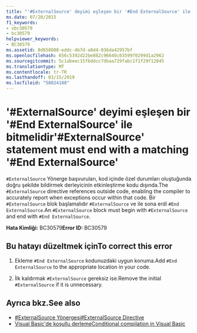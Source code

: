 ```yaml
---
title: "'#ExternalSource' deyimi eşleşen bir '#End ExternalSource' ile bitmelidir"
ms.date: 07/20/2015
f1_keywords:
- vbc30579
- bc30579
helpviewer_keywords:
- BC30579
ms.assetid: 8d658008-eddc-4b7d-a8d4-036da42957bf
ms.openlocfilehash: 656c5392d22be882c96640c03599f0299d1a2962
ms.sourcegitcommit: 5c1abeec15fbddcc7dbaa729fabc1f1f29f12045
ms.translationtype: MT
ms.contentlocale: tr-TR
ms.lasthandoff: 03/15/2019
ms.locfileid: "58024180"
---
```

# <a name="externalsource-statement-must-end-with-a-matching-end-externalsource"></a><span data-ttu-id="93af9-102">'#ExternalSource' deyimi eşleşen bir '#End ExternalSource' ile bitmelidir</span><span class="sxs-lookup"><span data-stu-id="93af9-102">'#ExternalSource' statement must end with a matching '#End ExternalSource'</span></span>
<span data-ttu-id="93af9-103">`#ExternalSource` Yönerge başvuruları, kod içinde özel durumları oluştuğunda doğru şekilde bildirmek derleyicinin etkinleştirme kodu dışında.</span><span class="sxs-lookup"><span data-stu-id="93af9-103">The `#ExternalSource` directive references outside code, enabling the compiler to accurately report when exceptions occur within that code.</span></span> <span data-ttu-id="93af9-104">Bir `#ExternalSource` blok başlamalıdır `#ExternalSource` ve ile sona erdi `#End ExternalSource`.</span><span class="sxs-lookup"><span data-stu-id="93af9-104">An `#ExternalSource` block must begin with `#ExternalSource` and end with `#End ExternalSource`.</span></span>  
  
 <span data-ttu-id="93af9-105">**Hata Kimliği:** BC30579</span><span class="sxs-lookup"><span data-stu-id="93af9-105">**Error ID:** BC30579</span></span>  
  
## <a name="to-correct-this-error"></a><span data-ttu-id="93af9-106">Bu hatayı düzeltmek için</span><span class="sxs-lookup"><span data-stu-id="93af9-106">To correct this error</span></span>  
  
1.  <span data-ttu-id="93af9-107">Ekleme `#End ExternalSource` kodunuzdaki uygun konuma.</span><span class="sxs-lookup"><span data-stu-id="93af9-107">Add `#End ExternalSource` to the appropriate location in your code.</span></span>  
  
2.  <span data-ttu-id="93af9-108">İlk kaldırmak `#ExternalSource` gereksiz ise.</span><span class="sxs-lookup"><span data-stu-id="93af9-108">Remove the initial `#ExternalSource` if it is unnecessary.</span></span>  
  
## <a name="see-also"></a><span data-ttu-id="93af9-109">Ayrıca bkz.</span><span class="sxs-lookup"><span data-stu-id="93af9-109">See also</span></span>

- [<span data-ttu-id="93af9-110">#ExternalSource Yönergesi</span><span class="sxs-lookup"><span data-stu-id="93af9-110">#ExternalSource Directive</span></span>](../../visual-basic/language-reference/directives/externalsource-directive.md)
- [<span data-ttu-id="93af9-111">Visual Basic'de koşullu derleme</span><span class="sxs-lookup"><span data-stu-id="93af9-111">Conditional compilation in Visual Basic</span></span>](~/docs/visual-basic/programming-guide/program-structure/conditional-compilation.md)
